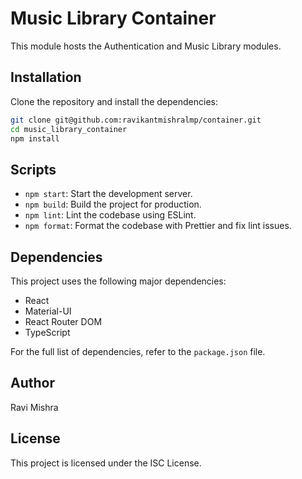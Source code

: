 # Music Library Container

This module hosts the Authentication and Music Library modules.

## Installation

Clone the repository and install the dependencies:

```bash
git clone git@github.com:ravikantmishralmp/container.git
cd music_library_container
npm install
```

## Scripts

- `npm start`: Start the development server.
- `npm build`: Build the project for production.
- `npm lint`: Lint the codebase using ESLint.
- `npm format`: Format the codebase with Prettier and fix lint issues.

## Dependencies

This project uses the following major dependencies:
- React
- Material-UI
- React Router DOM
- TypeScript

For the full list of dependencies, refer to the `package.json` file.

## Author

Ravi Mishra

## License

This project is licensed under the ISC License.
